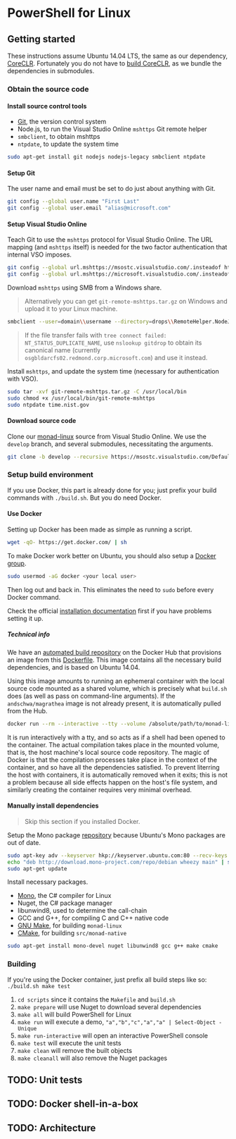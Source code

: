 # PowerShell for Linux

## Getting started

These instructions assume Ubuntu 14.04 LTS, the same as our dependency, [CoreCLR][]. Fortunately you do not have to [build CoreCLR][], as we bundle the dependencies in submodules.

[CoreCLR]: https://github.com/dotnet/coreclr
[build CoreCLR]: https://github.com/dotnet/coreclr/blob/master/Documentation/building/linux-instructions.md

### Obtain the source code

#### Install source control tools

- [Git][], the version control system
- Node.js, to run the Visual Studio Online `mshttps` Git remote helper
- `smbclient`, to obtain mshttps
- `ntpdate`, to update the system time

```sh
sudo apt-get install git nodejs nodejs-legacy smbclient ntpdate
```

#### Setup Git

The user name and email must be set to do just about anything with Git.

```sh
git config --global user.name "First Last"
git config --global user.email "alias@microsoft.com"
```

#### Setup Visual Studio Online

Teach Git to use the `mshttps` protocol for Visual Studio Online. The URL mapping (and `mshttps` itself) is needed for the two factor authentication that internal VSO imposes.

```sh
git config --global url.mshttps://msostc.visualstudio.com/.insteadof https://msostc.visualstudio.com/
git config --global url.mshttps://microsoft.visualstudio.com/.insteadof https://microsoft.visualstudio.com/
```

Download `mshttps` using SMB from a Windows share.

> Alternatively you can get `git-remote-mshttps.tar.gz` on Windows and upload it to your Linux machine.

```sh
smbclient --user=domain\\username --directory=drops\\RemoteHelper.NodeJS\\latest \\\\gitdrop\\ProjectJ -c "get git-remote-mshttps.tar.gz"
```

> If the file transfer fails with `tree connect failed: NT_STATUS_DUPLICATE_NAME`, use `nslookup gitdrop` to obtain its canonical name (currently `osgbldarcfs02.redmond.corp.microsoft.com`) and use it instead.

Install `mshttps`, and update the system time (necessary for authentication with VSO).

```sh
sudo tar -xvf git-remote-mshttps.tar.gz -C /usr/local/bin
sudo chmod +x /usr/local/bin/git-remote-mshttps
sudo ntpdate time.nist.gov
```

#### Download source code

Clone our [monad-linux][] source from Visual Studio Online. We use the `develop` branch, and several submodules, necessitating the arguments.

```sh
git clone -b develop --recursive https://msostc.visualstudio.com/DefaultCollection/PS/_git/monad-linux
```

[monad-linux]: https://msostc.visualstudio.com/DefaultCollection/PS/_git/monad-linux

### Setup build environment

If you use Docker, this part is already done for you; just prefix your build commands with `./build.sh`. But you do need Docker.

#### Use Docker

Setting up Docker has been made as simple as running a script.

```sh
wget -qO- https://get.docker.com/ | sh
```

To make Docker work better on Ubuntu, you should also setup a [Docker group][].

```sh
sudo usermod -aG docker <your local user>
```

Then log out and back in. This eliminates the need to `sudo` before every Docker command.

Check the official [installation documentation][] first if you have problems setting it up.

[Docker group]: https://docs.docker.com/installation/ubuntulinux/#create-a-docker-group
[installation documentation]: https://docs.docker.com/installation/ubuntulinux/

##### Technical info

We have an [automated build repository][] on the Docker Hub that provisions an image from this [Dockerfile][]. This image contains all the necessary build dependencies, and is based on Ubuntu 14.04.

Using this image amounts to running an ephemeral container with the local source code mounted as a shared volume, which is precisely what `build.sh` does (as well as pass on command-line arguments). If the `andschwa/magrathea` image is not already present, it is automatically pulled from the Hub.

```sh
docker run --rm --interactive --tty --volume /absolute/path/to/monad-linux/:/opt/monad --workdir /opt/monad/scripts andschwa/magrathea make run
```

It is run interactively with a tty, and so acts as if a shell had been opened to the container. The actual compilation takes place in the mounted volume, that is, the host machine's local source code repository. The magic of Docker is that the compilation processes take place in the context of the container, and so have all the dependencies satisfied. To prevent literring the host with containers, it is automatically removed when it exits; this is not a problem because all side effects happen on the host's file system, and similarly creating the container requires very minimal overhead.

[automated build repository]: https://registry.hub.docker.com/u/andschwa/magrathea/
[Dockerfile]: https://github.com/andschwa/docker-magrathea/blob/master/Dockerfile

#### Manually install dependencies

> Skip this section if you installed Docker.

Setup the Mono package [repository][] because Ubuntu's Mono packages are out of date.

```sh
sudo apt-key adv --keyserver hkp://keyserver.ubuntu.com:80 --recv-keys 3FA7E0328081BFF6A14DA29AA6A19B38D3D831EF
echo "deb http://download.mono-project.com/repo/debian wheezy main" | sudo tee /etc/apt/sources.list.d/mono-xamarin.list
sudo apt-get update
```

Install necessary packages.

- [Mono][], the C# compiler for Linux
- Nuget, the C# package manager
- libunwind8, used to determine the call-chain
- GCC and G++, for compiling C and C++ native code
- [GNU Make][], for building `monad-linux`
- [CMake][], for building `src/monad-native`

```sh
sudo apt-get install mono-devel nuget libunwind8 gcc g++ make cmake
```

[repository]: http://www.mono-project.com/docs/getting-started/install/linux/#debian-ubuntu-and-derivatives
[Git]: https://git-scm.com/documentation
[Mono]: http://www.mono-project.com/docs/
[GNU Make]: https://www.gnu.org/software/make/manual/make.html
[CMake]: http://www.cmake.org/cmake/help/v2.8.12/cmake.html


### Building

If you're using the Docker container, just prefix all build steps like so: `./build.sh make test`

1. `cd scripts` since it contains the `Makefile` and `build.sh`
2. `make prepare` will use Nuget to download several dependencies
3. `make all` will build PowerShell for Linux
4. `make run` will execute a demo, `"a","b","c","a","a" | Select-Object -Unique`
5. `make run-interactive` will open an interactive PowerShell console
6. `make test` will execute the unit tests
7. `make clean` will remove the built objects
8. `make cleanall` will also remove the Nuget packages

## TODO: Unit tests

## TODO: Docker shell-in-a-box

## TODO: Architecture
